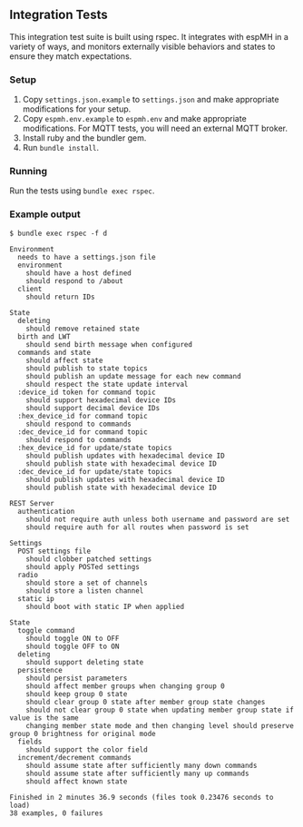 ## Integration Tests

This integration test suite is built using rspec.  It integrates with espMH in a variety of ways, and monitors externally visible behaviors and states to ensure they match expectations.

### Setup

1. Copy `settings.json.example` to `settings.json` and make appropriate modifications for your setup.
1. Copy `espmh.env.example` to `espmh.env` and make appropriate modifications.  For MQTT tests, you will need an external MQTT broker.
1. Install ruby and the bundler gem.
1. Run `bundle install`.

### Running

Run the tests using `bundle exec rspec`.

### Example output

```
$ bundle exec rspec -f d

Environment
  needs to have a settings.json file
  environment
    should have a host defined
    should respond to /about
  client
    should return IDs

State
  deleting
    should remove retained state
  birth and LWT
    should send birth message when configured
  commands and state
    should affect state
    should publish to state topics
    should publish an update message for each new command
    should respect the state update interval
  :device_id token for command topic
    should support hexadecimal device IDs
    should support decimal device IDs
  :hex_device_id for command topic
    should respond to commands
  :dec_device_id for command topic
    should respond to commands
  :hex_device_id for update/state topics
    should publish updates with hexadecimal device ID
    should publish state with hexadecimal device ID
  :dec_device_id for update/state topics
    should publish updates with hexadecimal device ID
    should publish state with hexadecimal device ID

REST Server
  authentication
    should not require auth unless both username and password are set
    should require auth for all routes when password is set

Settings
  POST settings file
    should clobber patched settings
    should apply POSTed settings
  radio
    should store a set of channels
    should store a listen channel
  static ip
    should boot with static IP when applied

State
  toggle command
    should toggle ON to OFF
    should toggle OFF to ON
  deleting
    should support deleting state
  persistence
    should persist parameters
    should affect member groups when changing group 0
    should keep group 0 state
    should clear group 0 state after member group state changes
    should not clear group 0 state when updating member group state if value is the same
    changing member state mode and then changing level should preserve group 0 brightness for original mode
  fields
    should support the color field
  increment/decrement commands
    should assume state after sufficiently many down commands
    should assume state after sufficiently many up commands
    should affect known state

Finished in 2 minutes 36.9 seconds (files took 0.23476 seconds to load)
38 examples, 0 failures
```
